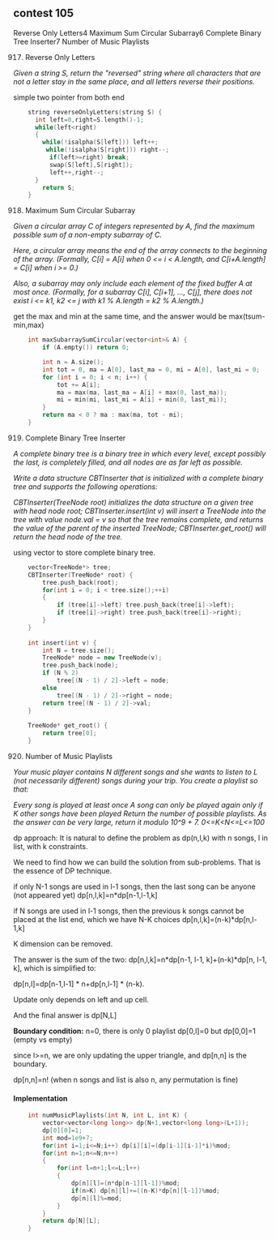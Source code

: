 ## contest 105

Reverse Only Letters4
Maximum Sum Circular Subarray6
Complete Binary Tree Inserter7
Number of Music Playlists

917. Reverse Only Letters
<em>
Given a string S, return the "reversed" string where all characters that are not a letter stay in the same place, and all letters reverse their positions.
</em>

simple two pointer from both end

```cpp
    string reverseOnlyLetters(string S) {
      int left=0,right=S.length()-1;
      while(left<right)
      {
        while(!isalpha(S[left])) left++;
         while(!isalpha(S[right])) right--;
          if(left>=right) break;
          swap(S[left],S[right]);
          left++,right--;
      }
        return S;
    }
```

918. Maximum Sum Circular Subarray
<em>
Given a circular array C of integers represented by A, find the maximum possible sum of a non-empty subarray of C.

Here, a circular array means the end of the array connects to the beginning of the array.  (Formally, C[i] = A[i] when 0 <= i < A.length, and C[i+A.length] = C[i] when i >= 0.)

Also, a subarray may only include each element of the fixed buffer A at most once.  (Formally, for a subarray C[i], C[i+1], ..., C[j], there does not exist i <= k1, k2 <= j with k1 % A.length = k2 % A.length.)

 
</em>

get the max and min at the same time, and the answer would be max(tsum-min,max) 

```cpp
    int maxSubarraySumCircular(vector<int>& A) {
        if (A.empty()) return 0;

        int n = A.size();
        int tot = 0, ma = A[0], last_ma = 0, mi = A[0], last_mi = 0;
        for (int i = 0; i < n; i++) {
            tot += A[i];
            ma = max(ma, last_ma = A[i] + max(0, last_ma));
            mi = min(mi, last_mi = A[i] + min(0, last_mi));
        }
        return ma < 0 ? ma : max(ma, tot - mi);
    }
```

919. Complete Binary Tree Inserter
<em>
A complete binary tree is a binary tree in which every level, except possibly the last, is completely filled, and all nodes are as far left as possible.

Write a data structure CBTInserter that is initialized with a complete binary tree and supports the following operations:

CBTInserter(TreeNode root) initializes the data structure on a given tree with head node root;
CBTInserter.insert(int v) will insert a TreeNode into the tree with value node.val = v so that the tree remains complete, and returns the value of the parent of the inserted TreeNode;
CBTInserter.get_root() will return the head node of the tree.
</em>

using vector to store complete binary tree.
```cpp
    vector<TreeNode*> tree;
    CBTInserter(TreeNode* root) {
        tree.push_back(root);
        for(int i = 0; i < tree.size();++i) 
        {
            if (tree[i]->left) tree.push_back(tree[i]->left);
            if (tree[i]->right) tree.push_back(tree[i]->right);        
        }
    }
    
    int insert(int v) {
        int N = tree.size();
        TreeNode* node = new TreeNode(v);
        tree.push_back(node);
        if (N % 2)
            tree[(N - 1) / 2]->left = node;
        else
            tree[(N - 1) / 2]->right = node;
        return tree[(N - 1) / 2]->val;        
    }
    
    TreeNode* get_root() {
        return tree[0];
    }
```

920. Number of Music Playlists
<em>
Your music player contains N different songs and she wants to listen to L (not necessarily different) songs during your trip.  You create a playlist so that:

Every song is played at least once
A song can only be played again only if K other songs have been played
Return the number of possible playlists.  As the answer can be very large, return it modulo 10^9 + 7.
0<=K<N<=L<=100
</em>

dp approach:
It is natural to define the problem as dp(n,l,k) with n songs, l in list, with k constraints.

We need to find how we can build the solution from sub-problems. That is the essence of DP technique.

if only N-1 songs are used in l-1 songs, then the last song can be anyone (not appeared yet)
dp[n,l,k]=n*dp[n-1,l-1,k]

if N songs are used in l-1 songs, then the previous k songs cannot be placed at the list end, which we have N-K choices
dp[n,l,k]=(n-k)*dp[n,l-1,k]

K dimension can be removed.

The answer is the sum of the two: dp[n,l,k]=n*dp[n-1, l-1, k]+(n-k)*dp[n, l-1, k], which is simplified to:

dp[n,l]=dp[n-1,l-1] * n+dp[n,l-1] * (n-k). 

Update only depends on left and up cell.

And the final answer is dp[N,L]

**Boundary condition:**
n=0, there is only 0 playlist dp[0,l]=0 but dp[0,0]=1 (empty vs empty)

since l>=n, we are only updating the upper triangle, and dp[n,n] is the boundary.

dp[n,n]=n! (when n songs and list is also n, any permutation is fine)

#### Implementation
```cpp
    int numMusicPlaylists(int N, int L, int K) {
        vector<vector<long long>> dp(N+1,vector<long long>(L+1));
        dp[0][0]=1;
        int mod=1e9+7;
        for(int i=1;i<=N;i++) dp[i][i]=(dp[i-1][i-1]*i)%mod;
        for(int n=1;n<=N;n++)
        {
            for(int l=n+1;l<=L;l++)
            {
                dp[n][l]=(n*dp[n-1][l-1])%mod;
                if(n>K) dp[n][l]+=((n-K)*dp[n][l-1])%mod;
                dp[n][l]%=mod;
            }
        }
        return dp[N][L];
    }
```
